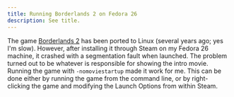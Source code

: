 ```yaml
---
title: Running Borderlands 2 on Fedora 26
description: See title.
---
```


The game [Borderlands 2][] has been ported to Linux (several years
ago; yes I'm slow). However, after installing it through Steam on my
Fedora 26 machine, it crashed with a segmentation fault when launched.
The problem turned out to be whatever is responsible for showing the
intro movie.  Running the game with ``-nomoviestartup`` made it work
for me.  This can be done either by running the game from the command
line, or by right-clicking the game and modifying the Launch Options
from within Steam.

[Borderlands 2]: http://store.steampowered.com/agecheck/app/49520/
